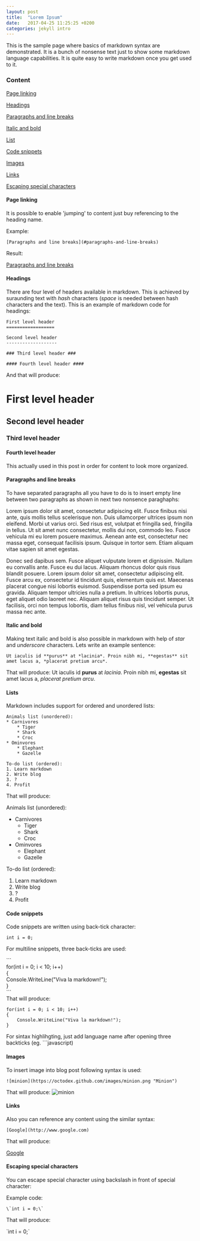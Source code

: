 ```yaml
---
layout: post
title:  "Lorem Ipsum"
date:   2017-04-25 11:25:25 +0200
categories: jekyll intro
---
```


This is the sample page where basics of markdown syntax are demonstrated. It is a bunch of nonsense text just to show some markdown language capabilities. It is quite easy to write markdown once you get used to it.

### Content

[Page linking](#page-linking)

[Headings](#headings)

[Paragraphs and line breaks](#paragraphs-and-line-breaks)

[Italic and bold](#italic-and-bold)

[List](#lists)

[Code snippets](#code-snippets)

[Images](#images)

[Links](#links)

[Escaping special characters](#escaping-special-characters)

#### Page linking

It is possible to enable 'jumping' to content just buy referencing to the heading name.

Example:

```
[Paragraphs and line breaks](#paragraphs-and-line-breaks)
```

Result:

[Paragraphs and line breaks](#paragraphs-and-line-breaks)

#### Headings ####

There are four level of headers available in markdown. This is achieved by suraunding text with *hash* characters (*space* is needed between hash characters and the text). This is an example of markdown code for headings:

```
First level header
==================

Second level header
-------------------

### Third level header ###

#### Fourth level header ####
```

And that will produce:

First level header
==================

Second level header
-------------------

### Third level header ###

#### Fourth level header ####

This actually used in this post in order for content to look more organized.

#### Paragraphs and line breaks ####
To have separated paragraphs all you have to do is to insert empty line between two paragraphs as shown in next two nonsence paraghaphs:

Lorem ipsum dolor sit amet, consectetur adipiscing elit. Fusce finibus nisi ante, quis mollis tellus scelerisque non. Duis ullamcorper ultrices ipsum non eleifend. Morbi ut varius orci. Sed risus est, volutpat et fringilla sed, fringilla in tellus. Ut sit amet nunc consectetur, mollis dui non, commodo leo. Fusce vehicula mi eu lorem posuere maximus. Aenean ante est, consectetur nec massa eget, consequat facilisis ipsum. Quisque in tortor sem. Etiam aliquam vitae sapien sit amet egestas.

Donec sed dapibus sem. Fusce aliquet vulputate lorem et dignissim. Nullam eu convallis ante. Fusce eu dui lacus. Aliquam rhoncus dolor quis risus blandit posuere. Lorem ipsum dolor sit amet, consectetur adipiscing elit. Fusce arcu ex, consectetur id tincidunt quis, elementum quis est. Maecenas placerat congue nisi lobortis euismod. Suspendisse porta sed ipsum eu gravida. Aliquam tempor ultricies nulla a pretium. In ultrices lobortis purus, eget aliquet odio laoreet nec. Aliquam aliquet risus quis tincidunt semper. Ut facilisis, orci non tempus lobortis, diam tellus finibus nisl, vel vehicula purus massa nec ante. 

#### Italic and bold

Making text italic and bold is also possible in markdown with help of *star* and *underscore* characters. Lets write an example sentence:
```
Ut iaculis id **purus** at *lacinia*. Proin nibh mi, **egestas** sit amet lacus a, *placerat pretium arcu*.
```
That will produce:
Ut iaculis id **purus** at *lacinia*. Proin nibh mi, **egestas** sit amet lacus a, *placerat pretium arcu*.

#### Lists
Markdown includes support for ordered and unordered lists:
```
Animals list (unordered):
* Carnivores
    * Tiger
    * Shark
    * Croc
* Ominvores
    * Elephant
    * Gazelle

To-do list (ordered):
1. Learn markdown
2. Write blog 
3. ?
4. Profit
```
That will produce:

Animals list (unordered):
* Carnivores
    * Tiger
    * Shark
    * Croc
* Ominvores
    * Elephant
    * Gazelle

To-do list (ordered):

1. Learn markdown
2. Write blog 
3. ?
4. Profit

#### Code snippets

Code snippets are written using back-tick character:

`int i = 0;`

For multiline snippets, three back-ticks are used:

\`\`\`  
for(int i = 0; i < 10; i++)  
{  
    Console.WriteLine("Viva la markdown!");  
}  
\`\`\`  
That will produce:
```
for(int i = 0; i < 10; i++)
{
    Console.WriteLine("Viva la markdown!");
}
```
For sintax highlihgting, just add language name after opening three backticks (eg. \`\`\`javascript)
#### Images

To insert image into blog post following syntax is used:

```
![minion](https://octodex.github.com/images/minion.png "Minion")
```
That will produce:
![minion](https://octodex.github.com/images/minion.png "Minion")

#### Links

Also you can reference any content using the similar syntax:

```
[Google](http://www.google.com)
```
That will produce:

[Google](http://www.google.com)

#### Escaping special characters

You can escape special character using backslash in front of special character:

Example code:

```
\`int i = 0;\` 
```

That will produce:

\`int i = 0;\` 
